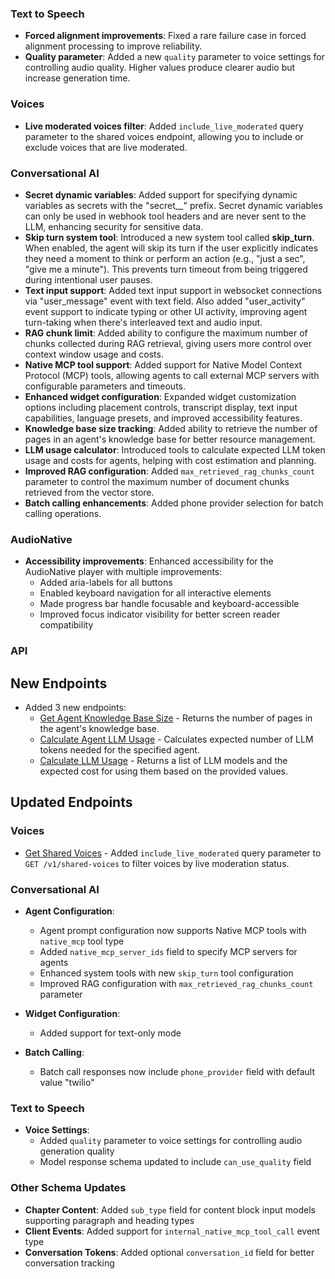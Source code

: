 ### Text to Speech

- **Forced alignment improvements**: Fixed a rare failure case in forced alignment processing to improve reliability.
- **Quality parameter**: Added a new `quality` parameter to voice settings for controlling audio quality. Higher values produce clearer audio but increase generation time.

### Voices

- **Live moderated voices filter**: Added `include_live_moderated` query parameter to the shared voices endpoint, allowing you to include or exclude voices that are live moderated.

### Conversational AI

- **Secret dynamic variables**: Added support for specifying dynamic variables as secrets with the "secret\_\_" prefix. Secret dynamic variables can only be used in webhook tool headers and are never sent to the LLM, enhancing security for sensitive data.
- **Skip turn system tool**: Introduced a new system tool called **skip_turn**. When enabled, the agent will skip its turn if the user explicitly indicates they need a moment to think or perform an action (e.g., "just a sec", "give me a minute"). This prevents turn timeout from being triggered during intentional user pauses.
- **Text input support**: Added text input support in websocket connections via "user_message" event with text field. Also added "user_activity" event support to indicate typing or other UI activity, improving agent turn-taking when there's interleaved text and audio input.
- **RAG chunk limit**: Added ability to configure the maximum number of chunks collected during RAG retrieval, giving users 
more control over context window usage and costs.
- **Native MCP tool support**: Added support for Native Model Context Protocol (MCP) tools, allowing agents to call external MCP servers with configurable parameters and timeouts.
- **Enhanced widget configuration**: Expanded widget customization options including placement controls, transcript display, text input capabilities, language presets, and improved accessibility features.
- **Knowledge base size tracking**: Added ability to retrieve the number of pages in an agent's knowledge base for better resource management.
- **LLM usage calculator**: Introduced tools to calculate expected LLM token usage and costs for agents, helping with cost estimation and planning.
- **Improved RAG configuration**: Added `max_retrieved_rag_chunks_count` parameter to control the maximum number of document chunks retrieved from the vector store.
- **Batch calling enhancements**: Added phone provider selection for batch calling operations.

### AudioNative

- **Accessibility improvements**: Enhanced accessibility for the AudioNative player with multiple improvements:
  - Added aria-labels for all buttons
  - Enabled keyboard navigation for all interactive elements
  - Made progress bar handle focusable and keyboard-accessible
  - Improved focus indicator visibility for better screen reader compatibility

### API

<Accordion title="View API changes">

## New Endpoints

- Added 3 new endpoints:
  - [Get Agent Knowledge Base Size](/docs/conversational-ai/api-reference/agents/knowledge-base/size) - Returns the number of pages in the agent's knowledge base.
  - [Calculate Agent LLM Usage](/docs/conversational-ai/api-reference/agents/llm-usage/calculate) - Calculates expected number of LLM tokens needed for the specified agent.
  - [Calculate LLM Usage](/docs/conversational-ai/api-reference/llm-usage/calculate) - Returns a list of LLM models and the expected cost for using them based on the provided values.

## Updated Endpoints

### Voices

- [Get Shared Voices](/docs/api-reference/voices#get-shared-voices) - Added `include_live_moderated` query parameter to `GET /v1/shared-voices` to filter voices by live moderation status.

### Conversational AI

- **Agent Configuration**:

  - Agent prompt configuration now supports Native MCP tools with `native_mcp` tool type
  - Added `native_mcp_server_ids` field to specify MCP servers for agents
  - Enhanced system tools with new `skip_turn` tool configuration
  - Improved RAG configuration with `max_retrieved_rag_chunks_count` parameter

- **Widget Configuration**:

  - Added support for text-only mode

- **Batch Calling**:
  - Batch call responses now include `phone_provider` field with default value "twilio"

### Text to Speech

- **Voice Settings**:
  - Added `quality` parameter to voice settings for controlling audio generation quality
  - Model response schema updated to include `can_use_quality` field

### Other Schema Updates

- **Chapter Content**: Added `sub_type` field for content block input models supporting paragraph and heading types
- **Client Events**: Added support for `internal_native_mcp_tool_call` event type
- **Conversation Tokens**: Added optional `conversation_id` field for better conversation tracking

</Accordion>

